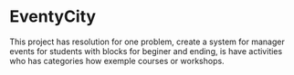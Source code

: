 # EventyCity
This project has resolution for one problem, create a system for manager events for students with blocks for beginer and ending, is have activities who has categories how exemple courses or workshops.
